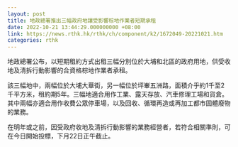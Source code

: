 ```yaml
---
layout: post
title: 地政總署推出三幅政府地讓受影響棕地作業者短期承租
date: 2022-10-21 13:44:29.000000000 +08:00
link: https://news.rthk.hk/rthk/ch/component/k2/1672049-20221021.htm
categories: rthk
---
```


地政總署公布，以短期租約方式出租三幅分別位於大埔和北區的政府用地，供受收地及清拆行動影響的合資格棕地作業者承租。

該三幅地中，兩幅位於大埔大華街，另一幅位於坪輋五洲路，面積介乎約1千至2千平方米，租約期5年。三幅地適合用作工業、露天存放、汽車修理工場和貨倉。其中兩幅亦適合用作收費公眾停車場，以及回收、循環再造或再加工都市固體廢物的業務。

在明年或之前，因受政府收地及清拆行動影響的業務經營者，若符合相關準則，可在今日開始投標，下月22日正午截止。
